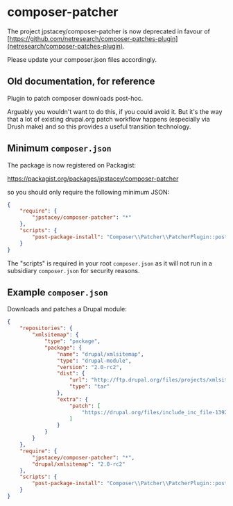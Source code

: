 composer-patcher
================

The project jpstacey/composer-patcher is now deprecated in favour of [https://github.com/netresearch/composer-patches-plugin](netresearch/composer-patches-plugin).

Please update your composer.json files accordingly.

Old documentation, for reference
--------------------------------

Plugin to patch composer downloads post-hoc.

Arguably you wouldn't want to do this, if you could avoid it. But it's the
way that a lot of existing drupal.org patch workflow happens (especially
via Drush make) and so this provides a useful transition technology.

Minimum `composer.json`
-----------------------

The package is now registered on Packagist:

https://packagist.org/packages/jpstacey/composer-patcher

so you should only require the following minimum JSON:

```json
{
    "require": {
        "jpstacey/composer-patcher": "*"
    },
    "scripts": {
        "post-package-install": "Composer\\Patcher\\PatcherPlugin::postPackageInstall"
    }
}
```

The "scripts" is required in your root `composer.json` as it will not run in
a subsidiary `composer.json` for security reasons.

Example `composer.json`
-----------------------

Downloads and patches a Drupal module:

```json
{
    "repositories": {
        "xmlsitemap": {
            "type": "package",
            "package": {
                "name": "drupal/xmlsitemap",
                "type": "drupal-module",
                "version": "2.0-rc2",
                "dist": {
                    "url": "http://ftp.drupal.org/files/projects/xmlsitemap-7.x-2.0-rc2.tar.gz",
                    "type": "tar"
                },
                "extra": {
                    "patch": [
                        "https://drupal.org/files/include_inc_file-1392710.patch"
                    ]
                }
            }
        }
    },
    "require": {
        "jpstacey/composer-patcher": "*",
        "drupal/xmlsitemap": "2.0-rc2"
    },
    "scripts": {
        "post-package-install": "Composer\\Patcher\\PatcherPlugin::postPackageInstall"
    }
}
```
